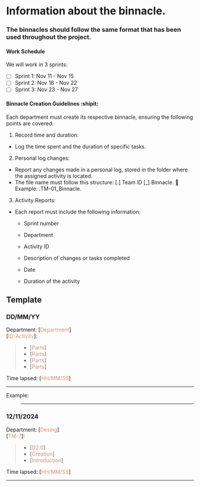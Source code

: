 # Information about the binnacle.

### The binnacles should follow the same format that has been used throughout the project.
#### Work Schedule
We will work in 3 sprints:
- [ ] Sprint 1: Nov 11 - Nov 15
- [ ] Sprint 2: Nov 18 - Nov 22
- [ ] Sprint 3: Nov 23 - Nov 27

#### Binnacle Creation Guidelines :shipit:

Each department must create its respective binnacle, ensuring the following points are covered:
1.	Record time and duration:

- Log the time spent and the duration of specific tasks.
2.	Personal log changes:

- Report any changes made in a personal log, stored in the folder where the assigned activity is located.
- The file name must follow this structure: [.] Team ID [_] Binnacle.
	Example: .TM-01_Binnacle.
3.	Activity Reports:

 - Each report must include the following information:

      - Sprint number

      - Department

   - Activity ID

   - Description of changes or tasks completed

    - Date

   - Duration of the activity



## Template
### DD/MM/YY 
Department: [<span style="color:#CE9178;">Department</span>]  
[<span style="color:#CE9178;">ID-Activity</span>]: 
   >- [<span style="color:#CE9178;">Parts</span>] 
   >- [<span style="color:#CE9178;">Parts</span>]
   >- [<span style="color:#CE9178;">Parts</span>]
   >- [<span style="color:#CE9178;">Parts</span>]
   
   Time lapsed: [<span style="color:#CE9178;">HH/MM/SS</span>]
> 
---
Example: 

>---
### 12/11/2024
Department: [<span style="color:#CE9178;">Desing</span>]  
[<span style="color:#CE9178;">TM-7</span>]: 
   >- [<span style="color:#CE9178;">D2.0</span>] 
   >- [<span style="color:#CE9178;">Creation</span>]
   >- [<span style="color:#CE9178;">Introduction</span>]

   Time lapsed: [<span style="color:#CE9178;">HH/MM/SS</span>]
> 
---
